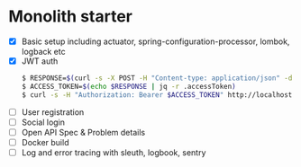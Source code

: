 # Monolith starter

- [x] Basic setup including actuator, spring-configuration-processor, lombok, logback etc
- [x] JWT auth
    ```bash
    $ RESPONSE=$(curl -s -X POST -H "Content-type: application/json" -d '{"username":"user", "password":"password"}' http://localhost:8080/authenticate)
    $ ACCESS_TOKEN=$(echo $RESPONSE | jq -r .accessToken)
    $ curl -s -H "Authorization: Bearer $ACCESS_TOKEN" http://localhost:8080/users
    ```
- [ ] User registration
- [ ] Social login
- [ ] Open API Spec & Problem details
- [ ] Docker build
- [ ] Log and error tracing with sleuth, logbook, sentry